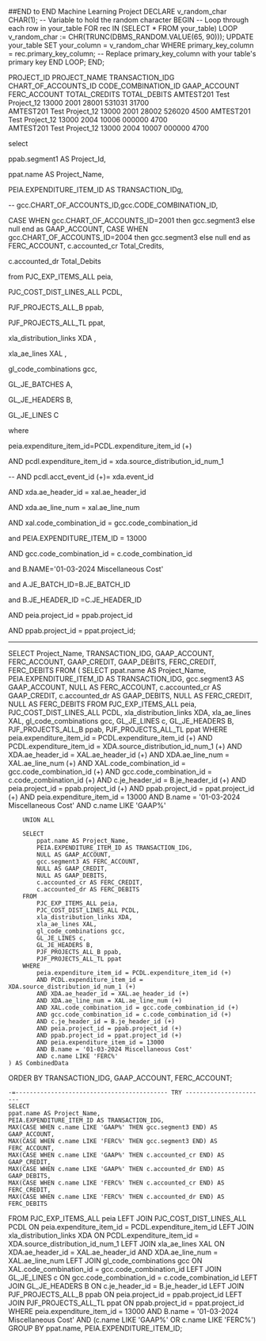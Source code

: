 ##END to END Machine Learning Project
DECLARE
   v_random_char CHAR(1); -- Variable to hold the random character
BEGIN
   -- Loop through each row in your_table
   FOR rec IN (SELECT * FROM your_table) LOOP
      v_random_char := CHR(TRUNC(DBMS_RANDOM.VALUE(65, 90)));
      UPDATE your_table
      SET your_column = v_random_char
      WHERE primary_key_column = rec.primary_key_column; -- Replace primary_key_column with your table's primary key
   END LOOP;
END;


PROJECT_ID	PROJECT_NAME	TRANSACTION_IDG	CHART_OF_ACCOUNTS_ID	CODE_COMBINATION_ID	GAAP_ACCOUNT	FERC_ACCOUNT	TOTAL_CREDITS	TOTAL_DEBITS
AMTEST201	Test Project_12	13000	2001	28001	531031		31700	
AMTEST201	Test Project_12	13000	2001	28002	526020			4500
AMTEST201	Test Project_12	13000	2004	10006		000000	4700	
AMTEST201	Test Project_12	13000	2004	10007		000000		4700




select
 
ppab.segment1 AS  Project_Id,
 
ppat.name AS Project_Name,
 
PEIA.EXPENDITURE_ITEM_ID AS TRANSACTION_IDg,
 
-- gcc.CHART_OF_ACCOUNTS_ID,gcc.CODE_COMBINATION_ID,
 
CASE WHEN gcc.CHART_OF_ACCOUNTS_ID=2001 then 
gcc.segment3   else null end as GAAP_ACCOUNT,
CASE WHEN gcc.CHART_OF_ACCOUNTS_ID=2004 then 
gcc.segment3   else null end as FERC_ACCOUNT,
c.accounted_cr Total_Credits,
 
c.accounted_dr Total_Debits
 
from PJC_EXP_ITEMS_ALL peia,
 
PJC_COST_DIST_LINES_ALL PCDL,
 
PJF_PROJECTS_ALL_B ppab,
 
PJF_PROJECTS_ALL_TL ppat,
 
xla_distribution_links XDA ,
 
xla_ae_lines XAL ,
 
gl_code_combinations gcc,
 
GL_JE_BATCHES A,
 
GL_JE_HEADERS B,
 
GL_JE_LINES C
 
where
 
peia.expenditure_item_id=PCDL.expenditure_item_id (+)
 
AND pcdl.expenditure_item_id = xda.source_distribution_id_num_1
 
-- AND pcdl.acct_event_id (+)= xda.event_id
 
AND xda.ae_header_id = xal.ae_header_id
 
AND xda.ae_line_num = xal.ae_line_num
 
AND xal.code_combination_id = gcc.code_combination_id
 
and PEIA.EXPENDITURE_ITEM_ID = 13000
 
AND gcc.code_combination_id = c.code_combination_id
 
and B.NAME='01-03-2024 Miscellaneous Cost'
 
and A.JE_BATCH_ID=B.JE_BATCH_ID
 
and B.JE_HEADER_ID =C.JE_HEADER_ID
 
AND peia.project_id = ppab.project_id
 
AND ppab.project_id = ppat.project_id;


-------------------------------
SELECT
    Project_Name,
    TRANSACTION_IDG,
    GAAP_ACCOUNT,
    FERC_ACCOUNT,
    GAAP_CREDIT,
    GAAP_DEBITS,
    FERC_CREDIT,
    FERC_DEBITS
FROM
    (
        SELECT
            ppat.name AS Project_Name,
            PEIA.EXPENDITURE_ITEM_ID AS TRANSACTION_IDG,
            gcc.segment3 AS GAAP_ACCOUNT,
            NULL AS FERC_ACCOUNT,
            c.accounted_cr AS GAAP_CREDIT,
            c.accounted_dr AS GAAP_DEBITS,
            NULL AS FERC_CREDIT,
            NULL AS FERC_DEBITS
        FROM
            PJC_EXP_ITEMS_ALL peia,
            PJC_COST_DIST_LINES_ALL PCDL,
            xla_distribution_links XDA,
            xla_ae_lines XAL,
            gl_code_combinations gcc,
            GL_JE_LINES c,
            GL_JE_HEADERS B,
            PJF_PROJECTS_ALL_B ppab,
            PJF_PROJECTS_ALL_TL ppat
        WHERE
            peia.expenditure_item_id = PCDL.expenditure_item_id (+)
            AND PCDL.expenditure_item_id = XDA.source_distribution_id_num_1 (+)
            AND XDA.ae_header_id = XAL.ae_header_id (+)
            AND XDA.ae_line_num = XAL.ae_line_num (+)
            AND XAL.code_combination_id = gcc.code_combination_id (+)
            AND gcc.code_combination_id = c.code_combination_id (+)
            AND c.je_header_id = B.je_header_id (+)
            AND peia.project_id = ppab.project_id (+)
            AND ppab.project_id = ppat.project_id (+)
            AND peia.expenditure_item_id = 13000
            AND B.name = '01-03-2024 Miscellaneous Cost'
            AND c.name LIKE 'GAAP%'

        UNION ALL

        SELECT
            ppat.name AS Project_Name,
            PEIA.EXPENDITURE_ITEM_ID AS TRANSACTION_IDG,
            NULL AS GAAP_ACCOUNT,
            gcc.segment3 AS FERC_ACCOUNT,
            NULL AS GAAP_CREDIT,
            NULL AS GAAP_DEBITS,
            c.accounted_cr AS FERC_CREDIT,
            c.accounted_dr AS FERC_DEBITS
        FROM
            PJC_EXP_ITEMS_ALL peia,
            PJC_COST_DIST_LINES_ALL PCDL,
            xla_distribution_links XDA,
            xla_ae_lines XAL,
            gl_code_combinations gcc,
            GL_JE_LINES c,
            GL_JE_HEADERS B,
            PJF_PROJECTS_ALL_B ppab,
            PJF_PROJECTS_ALL_TL ppat
        WHERE
            peia.expenditure_item_id = PCDL.expenditure_item_id (+)
            AND PCDL.expenditure_item_id = XDA.source_distribution_id_num_1 (+)
            AND XDA.ae_header_id = XAL.ae_header_id (+)
            AND XDA.ae_line_num = XAL.ae_line_num (+)
            AND XAL.code_combination_id = gcc.code_combination_id (+)
            AND gcc.code_combination_id = c.code_combination_id (+)
            AND c.je_header_id = B.je_header_id (+)
            AND peia.project_id = ppab.project_id (+)
            AND ppab.project_id = ppat.project_id (+)
            AND peia.expenditure_item_id = 13000
            AND B.name = '01-03-2024 Miscellaneous Cost'
            AND c.name LIKE 'FERC%'
    ) AS CombinedData
ORDER BY
    TRANSACTION_IDG, GAAP_ACCOUNT, FERC_ACCOUNT;



    -=------------------------------------------- TRY -----------------------
    SELECT
    ppat.name AS Project_Name,
    PEIA.EXPENDITURE_ITEM_ID AS TRANSACTION_IDG,
    MAX(CASE WHEN c.name LIKE 'GAAP%' THEN gcc.segment3 END) AS GAAP_ACCOUNT,
    MAX(CASE WHEN c.name LIKE 'FERC%' THEN gcc.segment3 END) AS FERC_ACCOUNT,
    MAX(CASE WHEN c.name LIKE 'GAAP%' THEN c.accounted_cr END) AS GAAP_CREDIT,
    MAX(CASE WHEN c.name LIKE 'GAAP%' THEN c.accounted_dr END) AS GAAP_DEBITS,
    MAX(CASE WHEN c.name LIKE 'FERC%' THEN c.accounted_cr END) AS FERC_CREDIT,
    MAX(CASE WHEN c.name LIKE 'FERC%' THEN c.accounted_dr END) AS FERC_DEBITS
FROM
    PJC_EXP_ITEMS_ALL peia
    LEFT JOIN PJC_COST_DIST_LINES_ALL PCDL ON peia.expenditure_item_id = PCDL.expenditure_item_id
    LEFT JOIN xla_distribution_links XDA ON PCDL.expenditure_item_id = XDA.source_distribution_id_num_1
    LEFT JOIN xla_ae_lines XAL ON XDA.ae_header_id = XAL.ae_header_id AND XDA.ae_line_num = XAL.ae_line_num
    LEFT JOIN gl_code_combinations gcc ON XAL.code_combination_id = gcc.code_combination_id
    LEFT JOIN GL_JE_LINES c ON gcc.code_combination_id = c.code_combination_id
    LEFT JOIN GL_JE_HEADERS B ON c.je_header_id = B.je_header_id
    LEFT JOIN PJF_PROJECTS_ALL_B ppab ON peia.project_id = ppab.project_id
    LEFT JOIN PJF_PROJECTS_ALL_TL ppat ON ppab.project_id = ppat.project_id
WHERE
    peia.expenditure_item_id = 13000
    AND B.name = '01-03-2024 Miscellaneous Cost'
    AND (c.name LIKE 'GAAP%' OR c.name LIKE 'FERC%')
GROUP BY
    ppat.name,
    PEIA.EXPENDITURE_ITEM_ID;

